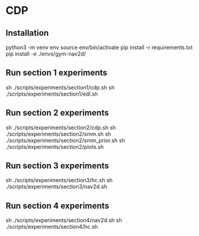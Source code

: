 # CDP

## Installation
python3 -m venv env
source env/bin/activate
pip install -r requirements.txt
pip install -e ./envs/gym-nav2d/

## Run section 1 experiments
sh ./scripts/experiments/section1/cdp.sh
sh ./scripts/experiments/section1/edl.sh

## Run section 2 experiments
sh ./scripts/experiments/section2/cdp.sh
sh ./scripts/experiments/section2/smm.sh
sh ./scripts/experiments/section2/smm_prior.sh
sh ./scripts/experiments/section2/plots.sh

## Run section 3 experiments
sh ./scripts/experiments/section3/hc.sh
sh ./scripts/experiments/section3/nav2d.sh

## Run section 4 experiments
sh ./scripts/experiments/section4/nav2d.sh
sh ./scripts/experiments/section4/hc.sh

